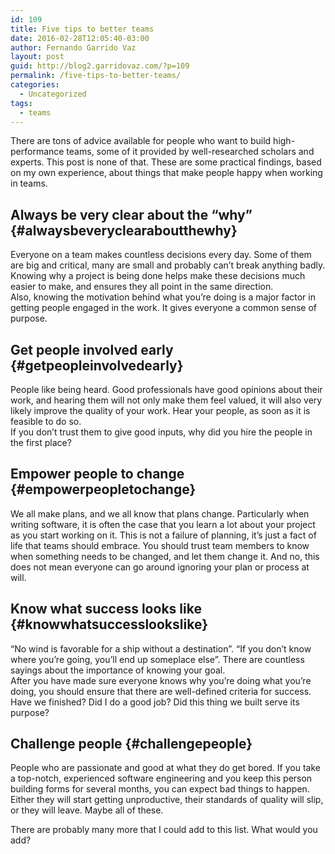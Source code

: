 ```yaml
---
id: 109
title: Five tips to better teams
date: 2016-02-28T12:05:40-03:00
author: Fernando Garrido Vaz
layout: post
guid: http://blog2.garridovaz.com/?p=109
permalink: /five-tips-to-better-teams/
categories:
  - Uncategorized
tags:
  - teams
---
```

There are tons of advice available for people who want to build high-performance teams, some of it provided by well-researched scholars and experts. This post is none of that. These are some practical findings, based on my own experience, about things that make people happy when working in teams. 

## Always be very clear about the &#8220;why&#8221; {#alwaysbeveryclearaboutthewhy}

Everyone on a team makes countless decisions every day. Some of them are big and critical, many are small and probably can&#8217;t break anything badly. Knowing why a project is being done helps make these decisions much easier to make, and ensures they all point in the same direction.  
Also, knowing the motivation behind what you&#8217;re doing is a major factor in getting people engaged in the work. It gives everyone a common sense of purpose.

## Get people involved early {#getpeopleinvolvedearly}

People like being heard. Good professionals have good opinions about their work, and hearing them will not only make them feel valued, it will also very likely improve the quality of your work. Hear your people, as soon as it is feasible to do so.  
If you don&#8217;t trust them to give good inputs, why did you hire the people in the first place?

## Empower people to change {#empowerpeopletochange}

We all make plans, and we all know that plans change. Particularly when writing software, it is often the case that you learn a lot about your project as you start working on it. This is not a failure of planning, it&#8217;s just a fact of life that teams should embrace. You should trust team members to know when something needs to be changed, and let them change it. And no, this does not mean everyone can go around ignoring your plan or process at will.

## Know what success looks like {#knowwhatsuccesslookslike}

&#8220;No wind is favorable for a ship without a destination&#8221;. &#8220;If you don&#8217;t know where you&#8217;re going, you&#8217;ll end up someplace else&#8221;. There are countless sayings about the importance of knowing your goal.  
After you have made sure everyone knows why you&#8217;re doing what you&#8217;re doing, you should ensure that there are well-defined criteria for success. Have we finished? Did I do a good job? Did this thing we built serve its purpose?

## Challenge people {#challengepeople}

People who are passionate and good at what they do get bored. If you take a top-notch, experienced software engineering and you keep this person building forms for several months, you can expect bad things to happen. Either they will start getting unproductive, their standards of quality will slip, or they will leave. Maybe all of these.

There are probably many more that I could add to this list. What would you add?
